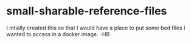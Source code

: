# small-sharable-reference-files

I intially created this so that I would have a place to put some bed files I wanted to access in a docker image. -HB
